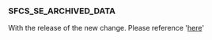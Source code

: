 ### SFCS_SE_ARCHIVED_DATA

With the release of the new change. Please reference '[here](https://github.com/leekimmin/SFCS_SE5)'